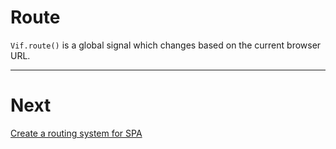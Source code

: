 # Route

`Vif.route()` is a global signal which changes based on the current browser URL.

---

# Next

[Create a routing system for SPA](./navigate.md)
